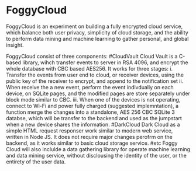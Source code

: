 # FoggyCloud
FoggyCloud is an experiment on building a fully encrypted cloud service, which balance both user privacy, simplicity of cloud storage, and the ability to perform data mining and machine learning to gather personal, and global insight. 

FoggyCloud consist of three components: 
#CloudVault
Cloud Vault is a C-based library, wihch transfer events to server in RSA 4096, and encrypt the whole database with CBC based AES256. It works for three stages: 
i. Transfer the events from user end to cloud, or receiver devices, using the public key of the receiver to encrypt, and append to the notification set
ii. When receive the a new event, perform the event indivdually on each device, on SQLite pages, and the modified pages are store separately under block mode similar to CBC. 
iii. When one of the devices is not operating, connect to Wi-Fi and power fully charged (suggested implemntation), a function merge the changes into a standalone, AES 256 CBC SQLite 3 databse, which will be transfer to the backend and used as the jumpstart when a new device shares the information. 
#DarkCloud
Dark Cloud as a simple HTML request responser work similar to modern web service, written in Node JS. It does not require major changes perofrm on the backend, as it works similar to basic cloud storage service. 
#etc
Foggy Cloud will also inclulde a data gathering library for operate machine learning and data mining service, without disclousing the identity of the user, or the entirety of the user data. 
